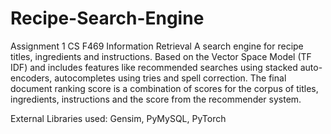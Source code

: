 # Recipe-Search-Engine
Assignment 1 CS F469 Information Retrieval
A search engine for recipe titles, ingredients and instructions. Based on the Vector Space Model (TF IDF) and includes features like recommended searches using stacked auto-encoders, autocompletes using tries and spell correction. The final document ranking score is a combination of scores for the corpus of titles, ingredients, instructions and the score from the recommender system.

External Libraries used: Gensim, PyMySQL, PyTorch
